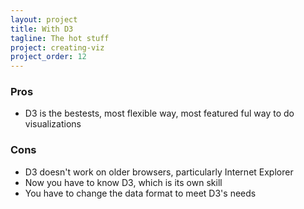 ```yaml
---
layout: project
title: With D3
tagline: The hot stuff
project: creating-viz
project_order: 12
---
```



### Pros
- D3 is the bestests, most flexible way, most featured ful way to do visualizations

### Cons
- D3 doesn't work on older browsers, particularly Internet Explorer
- Now you have to know D3, which is its own skill
- You have to change the data format to meet D3's needs


